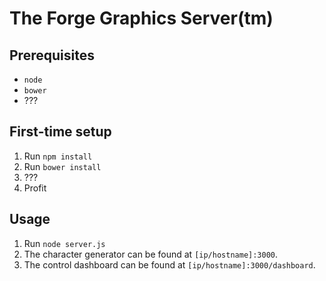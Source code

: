 # The Forge Graphics Server(tm)

## Prerequisites
- `node`
- `bower`
- ???

## First-time setup
1. Run `npm install`
2. Run `bower install`
3. ???
4. Profit

## Usage
1. Run `node server.js`
2. The character generator can be found at `[ip/hostname]:3000`.
3. The control dashboard can be found at `[ip/hostname]:3000/dashboard`.
